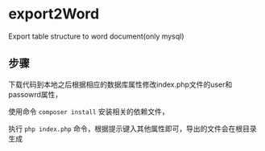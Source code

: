 # export2Word
Export table structure to word document(only mysql)
## 步骤
下载代码到本地之后根据相应的数据库属性修改index.php文件的user和passowrd属性，  

使用命令 ` composer install `  安装相关的依赖文件，  

执行 ` php index.php ` 命令，根据提示键入其他属性即可，导出的文件会在根目录生成  


